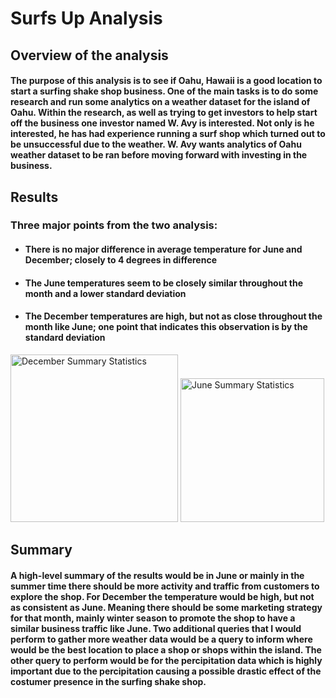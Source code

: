 # Surfs Up Analysis
## Overview of the analysis
#### The purpose of this analysis is to see if Oahu, Hawaii is a good location to start a surfing shake shop business. One of the main tasks is to do some research and run some analytics on a weather dataset for the island of Oahu. Within the research, as well as trying to get investors to help start off the business one investor named W. Avy is interested. Not only is he interested, he has had experience running a surf shop which turned out to be unsuccessful due to the weather. W. Avy wants analytics of Oahu weather dataset to be ran before moving forward with investing in the business.

## Results 
### Three major points from the two analysis:
- #### There is no major difference in average temperature for June and December; closely to 4 degrees in difference
- #### The June temperatures seem to be closely similar throughout the month and a lower standard deviation 
- #### The December temperatures are high, but not as close throughout the month like June; one point that indicates this observation is by the standard deviation 
<img width="268" alt="December Summary Statistics" src="https://user-images.githubusercontent.com/86431959/131168047-7f6330cc-0519-45f2-827a-d1f179eda3af.png">  <img width="230" alt="June Summary Statistics" src="https://user-images.githubusercontent.com/86431959/131168163-3e278be1-7715-418b-8d0b-8d418d13c716.png">

## Summary
#### A high-level summary of the results would be in June or mainly in the summer time there should be more activity and traffic from customers to explore the shop. For December the temperature would be high, but not as consistent as June. Meaning there should be some marketing strategy for that month, mainly winter season to promote the shop to have a similar business traffic like June. Two additional queries that I would perform to gather more weather data would be a query to inform where would be the best location to place a shop or shops within the island. The other query to perform would be for the percipitation data which is highly important due to the percipitation causing a possible drastic effect of the costumer presence in the surfing shake shop.
